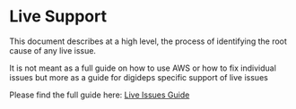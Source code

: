 # Live Support

This document describes at a high level, the process of identifying the root cause of any live issue.

It is not meant as a full guide on how to use AWS or how to fix individual issues but more
as a guide for digideps specific support of live issues

Please find the full guide here: [Live Issues Guide](https://opgtransform.atlassian.net/wiki/spaces/DigiDeps/pages/4152229895/Live+Issues)
